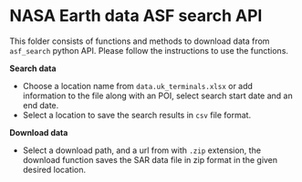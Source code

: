 # NASA Earth data ASF search API

This folder consists of functions and methods to download data from `asf_search` python API. Please follow the instructions to use the functions.

**Search data**
* Choose a location name from `data.uk_terminals.xlsx` or add information to the file along with an POI, select search start date and an end date.
* Select a location to save the search results in `csv` file format.

**Download data**
* Select a download path, and a url from with `.zip` extension, the download function saves the SAR data file in zip format in the given desired location.





